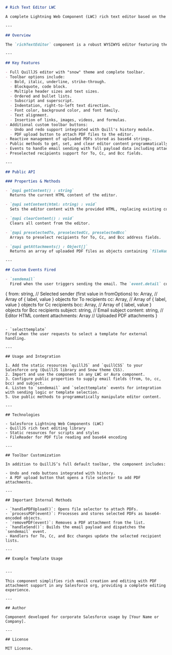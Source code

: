 ```markdown
# Rich Text Editor LWC

A complete Lightning Web Component (LWC) rich text editor based on the QuillJS library, fully ready to use in any Salesforce org. Recommended for creating and editing emails with all formatting options enabled.

---

## Overview

The `richTextEditor` component is a robust WYSIWYG editor featuring the "snow" theme from QuillJS with a full toolbar. It supports comprehensive text formatting including links, images, videos, formulas, lists, quotes, and more. It also allows uploading and managing PDF file attachments encoded in base64. This component is ideal for scenarios requiring rich email creation and editing within Salesforce.

---

## Key Features

- Full QuillJS editor with "snow" theme and complete toolbar.
- Toolbar options include:
  - Bold, italic, underline, strike-through.
  - Blockquote, code block.
  - Multiple header sizes and text sizes.
  - Ordered and bullet lists.
  - Subscript and superscript.
  - Indentation, right-to-left text direction.
  - Font color, background color, and font family.
  - Text alignment.
  - Insertion of links, images, videos, and formulas.
- Additional custom toolbar buttons:
  - Undo and redo support integrated with Quill's history module.
  - PDF upload button to attach PDF files to the editor.
- Reactive management of uploaded PDFs stored as base64 strings.
- Public methods to get, set, and clear editor content programmatically.
- Events to handle email sending with full payload data including attachments.
- Preselected recipients support for To, Cc, and Bcc fields.

---

## Public API

### Properties & Methods

- `@api getContent() : string`  
  Returns the current HTML content of the editor.

- `@api setContent(html: string) : void`  
  Sets the editor content with the provided HTML, replacing existing content.

- `@api clearContent() : void`  
  Clears all content from the editor.

- `@api preselectedTo, preselectedCc, preselectedBcc`  
  Arrays to preselect recipients for To, Cc, and Bcc address fields.

- `@api getAttachments() : Object[]`  
  Returns an array of uploaded PDF files as objects containing `fileName`, `base64`, and `contentType`.

---

## Custom Events Fired

- `sendemail`  
  Fired when the user triggers sending the email. The `event.detail` contains the payload:

  ```
  {
    from: string,         // Selected sender (first value in fromOptions)
    to: Array,            // Array of { label, value } objects for To recipients
    cc: Array,            // Array of { label, value } objects for Cc recipients
    bcc: Array,           // Array of { label, value } objects for Bcc recipients
    subject: string,      // Email subject
    content: string,      // Editor HTML content
    attachments: Array    // Uploaded PDF attachments
  }
  ```

- `selecttemplate`  
  Fired when the user requests to select a template for external handling.

---

## Usage and Integration

1. Add the static resources `quillJS` and `quillCSS` to your Salesforce org (QuillJS library and Snow theme CSS).
2. Import and use the component in any LWC or Aura component.
3. Configure public properties to supply email fields (from, to, cc, bcc) and subject.
4. Listen to `sendemail` and `selecttemplate` events for integration with sending logic or template selection.
5. Use public methods to programmatically manipulate editor content.

---

## Technologies

- Salesforce Lightning Web Components (LWC)
- QuillJS rich text editing library
- Static resources for scripts and styles
- FileReader for PDF file reading and base64 encoding

---

## Toolbar Customization

In addition to QuillJS’s full default toolbar, the component includes:

- Undo and redo buttons integrated with history.
- A PDF upload button that opens a file selector to add PDF attachments.

---

## Important Internal Methods

- `handlePDFUpload()`: Opens file selector to attach PDFs.
- `processPDF(event)`: Processes and stores selected PDFs as base64-encoded objects.
- `removePDF(event)`: Removes a PDF attachment from the list.
- `handleSend()`: Builds the email payload and dispatches the `sendemail` event.
- Handlers for To, Cc, and Bcc changes update the selected recipient lists.

---

## Example Template Usage

```
<c-rich-text-editor
    from-options={fromOptions}
    to-options={toOptions}
    cc-options={ccOptions}
    bcc-options={bccOptions}
    subject={subject}
    preselected-to={preselectedTo}
    preselected-cc={preselectedCc}
    preselected-bcc={preselectedBcc}
    onsendemail={handleSendEmail}
    onselecttemplatete={handleSelectTemplate}>
</c-rich-text-editor>
```

---

This component simplifies rich email creation and editing with PDF attachment support in any Salesforce org, providing a complete editing experience.

---

## Author

Component developed for corporate Salesforce usage by [Your Name or Company].

---

## License

MIT License.
```